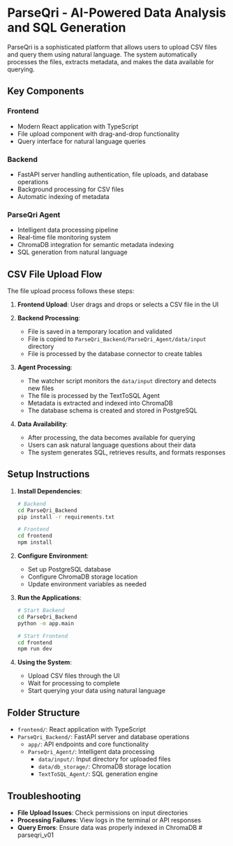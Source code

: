 # ParseQri - AI-Powered Data Analysis and SQL Generation

ParseQri is a sophisticated platform that allows users to upload CSV files and query them using natural language. The system automatically processes the files, extracts metadata, and makes the data available for querying.

## Key Components

### Frontend
- Modern React application with TypeScript
- File upload component with drag-and-drop functionality
- Query interface for natural language queries

### Backend
- FastAPI server handling authentication, file uploads, and database operations
- Background processing for CSV files
- Automatic indexing of metadata

### ParseQri Agent
- Intelligent data processing pipeline
- Real-time file monitoring system
- ChromaDB integration for semantic metadata indexing
- SQL generation from natural language

## CSV File Upload Flow

The file upload process follows these steps:

1. **Frontend Upload**: User drags and drops or selects a CSV file in the UI
2. **Backend Processing**: 
   - File is saved in a temporary location and validated
   - File is copied to `ParseQri_Backend/ParseQri_Agent/data/input` directory
   - File is processed by the database connector to create tables

3. **Agent Processing**:
   - The watcher script monitors the `data/input` directory and detects new files
   - The file is processed by the TextToSQL Agent
   - Metadata is extracted and indexed into ChromaDB
   - The database schema is created and stored in PostgreSQL

4. **Data Availability**:
   - After processing, the data becomes available for querying
   - Users can ask natural language questions about their data
   - The system generates SQL, retrieves results, and formats responses

## Setup Instructions

1. **Install Dependencies**:
   ```bash
   # Backend
   cd ParseQri_Backend
   pip install -r requirements.txt
   
   # Frontend
   cd frontend
   npm install
   ```

2. **Configure Environment**:
   - Set up PostgreSQL database
   - Configure ChromaDB storage location
   - Update environment variables as needed

3. **Run the Applications**:
   ```bash
   # Start Backend
   cd ParseQri_Backend
   python -m app.main
   
   # Start Frontend
   cd frontend
   npm run dev
   ```

4. **Using the System**:
   - Upload CSV files through the UI
   - Wait for processing to complete
   - Start querying your data using natural language

## Folder Structure

- `frontend/`: React application with TypeScript
- `ParseQri_Backend/`: FastAPI server and database operations
  - `app/`: API endpoints and core functionality
  - `ParseQri_Agent/`: Intelligent data processing
    - `data/input/`: Input directory for uploaded files
    - `data/db_storage/`: ChromaDB storage location
    - `TextToSQL_Agent/`: SQL generation engine

## Troubleshooting

- **File Upload Issues**: Check permissions on input directories
- **Processing Failures**: View logs in the terminal or API responses
- **Query Errors**: Ensure data was properly indexed in ChromaDB #   p a r s e q r i _ v 0 1  
 